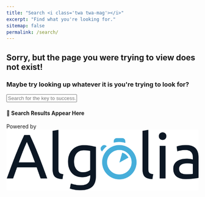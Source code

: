```yaml
---
title: "Search <i class='twa twa-mag'></i>"
excerpt: "Find what you're looking for."
sitemap: false
permalink: /search/
---
```


## Sorry, but the page you were trying to view does not exist! <i class='twa twa-disappointed'></i>

### Maybe try looking up whatever it is you're trying to look for? <i class='twa twa-telescope'></i>

<input type="text" class="algolia__input js-algolia__input" autocomplete="off" name="query" placeholder="Search for the key to success... <i class='twa twa-key'></i>" />

<div class="content container">
  <div class="algolia__initial-content js-algolia__initial-content">
    <h4>🚩 Search Results Appear Here</h4>
  </div>
  <div class="algolia__search-content js-algolia__search-content">
    <div class="posts algolia__results"></div>
  </div>
</div>

<p>Powered by <a href="http://algolia.com" target="_blank" title="Algolia Search"><img src="/assets/images/Algolia.svg" class="algolia-logo" alt="Algolia Search"></a></p>